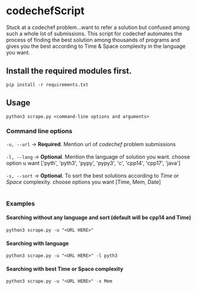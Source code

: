# codechefScript
Stuck at a codechef problem...want to refer a solution but confused among such a whole lot of submissions. This script for codechef automates the process of finding the best solution among thousands of programs and gives you the best according to Time & Space complexity in the language you want.

## Install the required modules first.

`pip install -r requirements.txt`

## Usage

`python3 scrape.py <command-line options and arguments>`

### Command line options
 `-u, --url` -> **Required**. Mention url of *codechef* problem submissions <br><br>
 `-l, --lang` -> **Optional**. Mention the language of solution you want. choose option u want ['pyth', 'pyth3', 'pypy', 'pypy3', 'c', 'cpp14', 'cpp17', 'java'] <br><br>
 `-s, --sort` -> **Optional**. To sort the best solutions according to *Time* or *Space* complexity. choose options you want [Time, Mem, Date]<br><br>

### Examples
#### Searching without any language and sort (default will be cpp14 and Time)
`python3 scrape.py -u "<URL HERE>"`

#### Searching with language
`python3 scrape.py -u "<URL HERE>" -l pyth3`

#### Searching with best Time or Space complexity
`python3 scrape.py -u "<URL HERE>" -s Mem`
